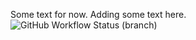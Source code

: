 Some text for now.
Adding some text here.
![GitHub Workflow Status (branch)](https://img.shields.io/github/actions/workflow/status/40667068/sem/main.yml?branch=master)